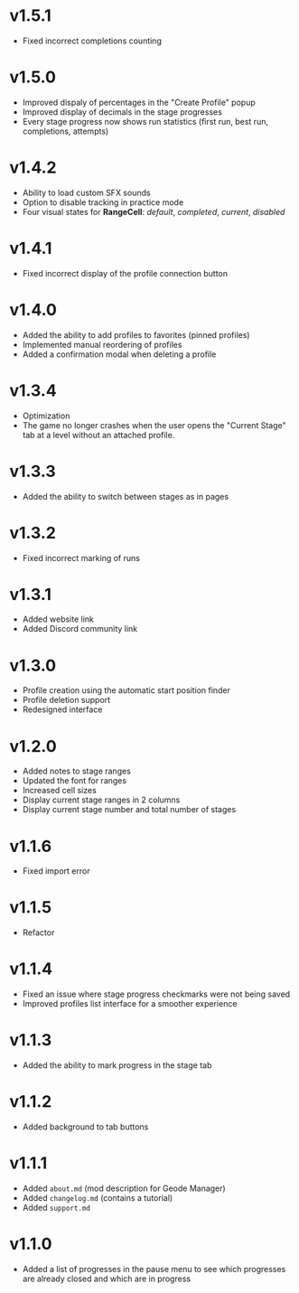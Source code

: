 # v1.5.1
- Fixed incorrect completions counting

# v1.5.0
- Improved dispaly of percentages in the "Create Profile" popup
- Improved display of decimals in the stage progresses
- Every stage progress now shows run statistics (first run, best run, completions, attempts)

# v1.4.2
- Ability to load custom SFX sounds
- Option to disable tracking in practice mode
- Four visual states for **RangeCell**: *default*, *completed*, *current*, *disabled*

# v1.4.1
- Fixed incorrect display of the profile connection button

# v1.4.0
- Added the ability to add profiles to favorites (pinned profiles)
- Implemented manual reordering of profiles
- Added a confirmation modal when deleting a profile

# v1.3.4
- Optimization
- The game no longer crashes when the user opens the "Current Stage" tab at a level without an attached profile.

# v1.3.3
- Added the ability to switch between stages as in pages

# v1.3.2
- Fixed incorrect marking of runs

# v1.3.1
- Added website link
- Added Discord community link

# v1.3.0
- Profile creation using the automatic start position finder
- Profile deletion support
- Redesigned interface

# v1.2.0
- Added notes to stage ranges
- Updated the font for ranges
- Increased cell sizes
- Display current stage ranges in 2 columns
- Display current stage number and total number of stages

# v1.1.6
- Fixed import error

# v1.1.5
- Refactor

# v1.1.4
- Fixed an issue where stage progress checkmarks were not being saved
- Improved profiles list interface for a smoother experience

# v1.1.3
- Added the ability to mark progress in the stage tab

# v1.1.2
- Added background to tab buttons

# v1.1.1
- Added `about.md` (mod description for Geode Manager)
- Added `changelog.md` (contains a tutorial)
- Added `support.md`

# v1.1.0
- Added a list of progresses in the pause menu to see which progresses are already closed and which are in progress